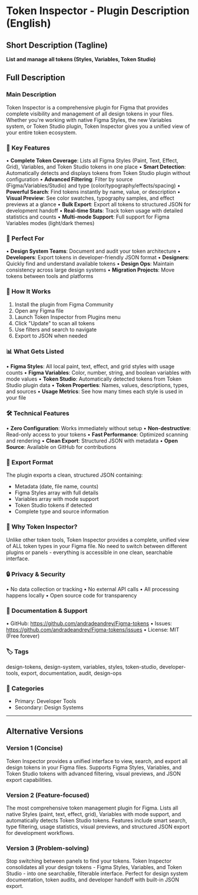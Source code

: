# Token Inspector - Plugin Description (English)

## Short Description (Tagline)
**List and manage all tokens (Styles, Variables, Token Studio)**

## Full Description

### Main Description
Token Inspector is a comprehensive plugin for Figma that provides complete visibility and management of all design tokens in your files. Whether you're working with native Figma Styles, the new Variables system, or Token Studio plugin, Token Inspector gives you a unified view of your entire token ecosystem.

### 🎯 Key Features
• **Complete Token Coverage**: Lists all Figma Styles (Paint, Text, Effect, Grid), Variables, and Token Studio tokens in one place
• **Smart Detection**: Automatically detects and displays tokens from Token Studio plugin without configuration
• **Advanced Filtering**: Filter by source (Figma/Variables/Studio) and type (color/typography/effects/spacing)
• **Powerful Search**: Find tokens instantly by name, value, or description
• **Visual Preview**: See color swatches, typography samples, and effect previews at a glance
• **Bulk Export**: Export all tokens to structured JSON for development handoff
• **Real-time Stats**: Track token usage with detailed statistics and counts
• **Multi-mode Support**: Full support for Figma Variables modes (light/dark themes)

### 💼 Perfect For
• **Design System Teams**: Document and audit your token architecture
• **Developers**: Export tokens in developer-friendly JSON format
• **Designers**: Quickly find and understand available tokens
• **Design Ops**: Maintain consistency across large design systems
• **Migration Projects**: Move tokens between tools and platforms

### 🚀 How It Works
1. Install the plugin from Figma Community
2. Open any Figma file
3. Launch Token Inspector from Plugins menu
4. Click "Update" to scan all tokens
5. Use filters and search to navigate
6. Export to JSON when needed

### 📊 What Gets Listed
• **Figma Styles**: All local paint, text, effect, and grid styles with usage counts
• **Figma Variables**: Color, number, string, and boolean variables with mode values
• **Token Studio**: Automatically detected tokens from Token Studio plugin data
• **Token Properties**: Names, values, descriptions, types, and sources
• **Usage Metrics**: See how many times each style is used in your file

### 🛠 Technical Features
• **Zero Configuration**: Works immediately without setup
• **Non-destructive**: Read-only access to your tokens
• **Fast Performance**: Optimized scanning and rendering
• **Clean Export**: Structured JSON with metadata
• **Open Source**: Available on GitHub for contributions

### 📝 Export Format
The plugin exports a clean, structured JSON containing:
- Metadata (date, file name, counts)
- Figma Styles array with full details
- Variables array with mode support
- Token Studio tokens if detected
- Complete type and source information

### 🌟 Why Token Inspector?
Unlike other token tools, Token Inspector provides a complete, unified view of ALL token types in your Figma file. No need to switch between different plugins or panels - everything is accessible in one clean, searchable interface.

### 🔒 Privacy & Security
• No data collection or tracking
• No external API calls
• All processing happens locally
• Open source code for transparency

### 📖 Documentation & Support
• GitHub: https://github.com/andradeandrey/Figma-tokens
• Issues: https://github.com/andradeandrey/Figma-tokens/issues
• License: MIT (Free forever)

### 🏷 Tags
design-tokens, design-system, variables, styles, token-studio, developer-tools, export, documentation, audit, design-ops

### 📐 Categories
- Primary: Developer Tools
- Secondary: Design Systems

---

## Alternative Versions

### Version 1 (Concise)
Token Inspector provides a unified interface to view, search, and export all design tokens in your Figma files. Supports Figma Styles, Variables, and Token Studio tokens with advanced filtering, visual previews, and JSON export capabilities.

### Version 2 (Feature-focused)
The most comprehensive token management plugin for Figma. Lists all native Styles (paint, text, effect, grid), Variables with mode support, and automatically detects Token Studio tokens. Features include smart search, type filtering, usage statistics, visual previews, and structured JSON export for development workflows.

### Version 3 (Problem-solving)
Stop switching between panels to find your tokens. Token Inspector consolidates all your design tokens - Figma Styles, Variables, and Token Studio - into one searchable, filterable interface. Perfect for design system documentation, token audits, and developer handoff with built-in JSON export.